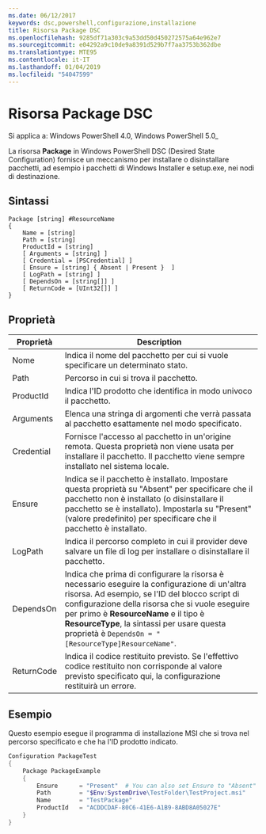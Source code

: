 ```yaml
---
ms.date: 06/12/2017
keywords: dsc,powershell,configurazione,installazione
title: Risorsa Package DSC
ms.openlocfilehash: 9285df71a303c9a53dd50d450272575a64e962e7
ms.sourcegitcommit: e04292a9c10de9a8391d529b7f7aa3753b362dbe
ms.translationtype: MTE95
ms.contentlocale: it-IT
ms.lasthandoff: 01/04/2019
ms.locfileid: "54047599"
---
```

# <a name="dsc-package-resource"></a>Risorsa Package DSC

Si applica a: Windows PowerShell 4.0, Windows PowerShell 5.0_

La risorsa **Package** in Windows PowerShell DSC (Desired State Configuration) fornisce un meccanismo per installare o disinstallare pacchetti, ad esempio i pacchetti di Windows Installer e setup.exe, nei nodi di destinazione.

## <a name="syntax"></a>Sintassi

```
Package [string] #ResourceName
{
    Name = [string]
    Path = [string]
    ProductId = [string]
    [ Arguments = [string] ]
    [ Credential = [PSCredential] ]
    [ Ensure = [string] { Absent | Present }  ]
    [ LogPath = [string] ]
    [ DependsOn = [string[]] ]
    [ ReturnCode = [UInt32[]] ]
}
```

## <a name="properties"></a>Proprietà

| Proprietà | Description |
| --- | --- |
| Nome| Indica il nome del pacchetto per cui si vuole specificare un determinato stato.|
| Path| Percorso in cui si trova il pacchetto.|
| ProductId| Indica l'ID prodotto che identifica in modo univoco il pacchetto.|
| Arguments| Elenca una stringa di argomenti che verrà passata al pacchetto esattamente nel modo specificato.|
| Credential| Fornisce l'accesso al pacchetto in un'origine remota. Questa proprietà non viene usata per installare il pacchetto. Il pacchetto viene sempre installato nel sistema locale.|
| Ensure| Indica se il pacchetto è installato. Impostare questa proprietà su "Absent" per specificare che il pacchetto non è installato (o disinstallare il pacchetto se è installato). Impostarla su "Present" (valore predefinito) per specificare che il pacchetto è installato.|
| LogPath| Indica il percorso completo in cui il provider deve salvare un file di log per installare o disinstallare il pacchetto.|
| DependsOn | Indica che prima di configurare la risorsa è necessario eseguire la configurazione di un'altra risorsa. Ad esempio, se l'ID del blocco script di configurazione della risorsa che si vuole eseguire per primo è **ResourceName** e il tipo è **ResourceType**, la sintassi per usare questa proprietà è `DependsOn = "[ResourceType]ResourceName"`.|
| ReturnCode| Indica il codice restituito previsto. Se l'effettivo codice restituito non corrisponde al valore previsto specificato qui, la configurazione restituirà un errore.|

## <a name="example"></a>Esempio

Questo esempio esegue il programma di installazione MSI che si trova nel percorso specificato e che ha l'ID prodotto indicato.

```powershell
Configuration PackageTest
{
    Package PackageExample
    {
        Ensure      = "Present"  # You can also set Ensure to "Absent"
        Path        = "$Env:SystemDrive\TestFolder\TestProject.msi"
        Name        = "TestPackage"
        ProductId   = "ACDDCDAF-80C6-41E6-A1B9-8ABD8A05027E"
    }
}
```